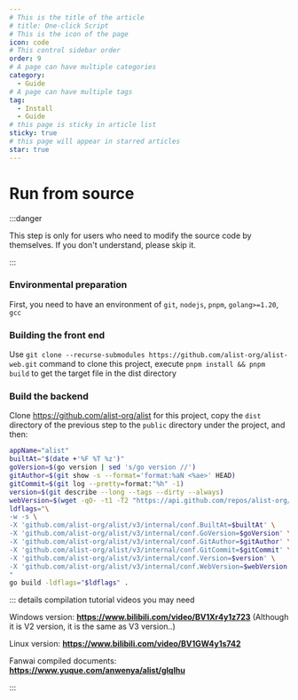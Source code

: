 ```yaml
---
# This is the title of the article
# title: One-click Script
# This is the icon of the page
icon: code
# This control sidebar order
order: 9
# A page can have multiple categories
category:
  - Guide
# A page can have multiple tags
tag:
  - Install
  - Guide
# this page is sticky in article list
sticky: true
# this page will appear in starred articles
star: true
---
```


# Run from source

:::danger

This step is only for users who need to modify the source code by themselves. If you don't understand, please skip it.

:::

### **Environmental preparation**
First, you need to have an environment of `git`, `nodejs`, `pnpm`, `golang>=1.20`, `gcc`

### **Building the front end**
Use `git clone --recurse-submodules https://github.com/alist-org/alist-web.git` command to clone this project, execute `pnpm install && pnpm build` to get the target file in the dist directory

### **Build the backend**
Clone https://github.com/alist-org/alist for this project, copy the `dist` directory of the previous step to the `public` directory under the project, and then:
```bash
appName="alist"
builtAt="$(date +'%F %T %z')"
goVersion=$(go version | sed 's/go version //')
gitAuthor=$(git show -s --format='format:%aN <%ae>' HEAD)
gitCommit=$(git log --pretty=format:"%h" -1)
version=$(git describe --long --tags --dirty --always)
webVersion=$(wget -qO- -t1 -T2 "https://api.github.com/repos/alist-org/alist-web/releases/latest" | grep "tag_name" | head -n 1 | awk -F ":" '{print $2}' | sed 's/\"//g;s/,//g;s/ //g')
ldflags="\
-w -s \
-X 'github.com/alist-org/alist/v3/internal/conf.BuiltAt=$builtAt' \
-X 'github.com/alist-org/alist/v3/internal/conf.GoVersion=$goVersion' \
-X 'github.com/alist-org/alist/v3/internal/conf.GitAuthor=$gitAuthor' \
-X 'github.com/alist-org/alist/v3/internal/conf.GitCommit=$gitCommit' \
-X 'github.com/alist-org/alist/v3/internal/conf.Version=$version' \
-X 'github.com/alist-org/alist/v3/internal/conf.WebVersion=$webVersion' \
"
go build -ldflags="$ldflags" .
```







::: details compilation tutorial videos you may need

Windows version: **https://www.bilibili.com/video/BV1Xr4y1z723** (Although it is V2 version, it is the same as V3 version..)

Linux version: **https://www.bilibili.com/video/BV1GW4y1s742**

Fanwai compiled documents: **https://www.yuque.com/anwenya/alist/glqlhu**

:::